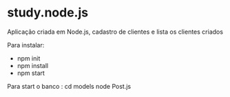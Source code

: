 # study.node.js

Aplicação criada em Node.js, cadastro de clientes e lista os clientes criados

Para instalar:
- npm init
- npm install
- npm start

Para start o banco :
cd models
node Post.js
